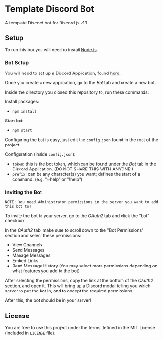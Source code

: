 # Template Discord Bot
A template Discord bot for Discord.js v13.

## Setup
To run this bot you will need to install [Node.js](https://nodejs.org/en/).

### Bot Setup

You will need to set up a Discord Application, found [here](https://discord.com/developers/applications).

Once you create a new application, go to the *Bot* tab and create a new bot.

Inside the directory you cloned this repository to, run these commands:

Install packages:
- `npm install`

Start bot:
- `npm start`
  
Configuring the bot is easy, just edit the `config.json` found in the root of the project:

Configuration (inside `config.json`):
- `token`: this is the bot token, which can be found under the *Bot* tab in the Discord Application. (DO NOT SHARE THIS WITH ANYONE!)
- `prefix`: can be any character(s) you want; defines the start of a command. (e.g. "~help" or "!help")

### Inviting the Bot
```NOTE: You need Administrator permissions in the server you want to add this bot to!```

To invite the bot to your server, go to the *OAuth2* tab and click the "bot" checkbox

In the *OAuth2* tab, make sure to scroll down to the "Bot Permissions" section and select these permissions:
- View Channels
- Send Messages
- Manage Messages
- Embed Links
- Read Message History
(You may select more permissions depending on what features you add to the bot)

After selecting the permissions, copy the link at the bottom of the *OAuth2* section, and open it.
This will bring up a Discord modal telling you which server to put the bot in, and to accept the required permissions.

After this, the bot should be in your server!

## License
You are free to use this project under the terms defined in the MIT License (included in `LICENSE` file).
